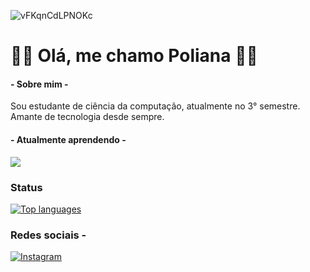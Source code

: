 
  ![vFKqnCdLPNOKc](https://github.com/polianasmt/polianasmt/assets/165100641/2ec1f71e-1f4a-43ca-8bc4-137e45bc5220)

# 💙🩵 Olá, me chamo Poliana 💙🩵

#### - Sobre mim -
Sou estudante de ciência da computação, atualmente no 3° semestre.
Amante de tecnologia desde sempre. 

#### - Atualmente aprendendo - 


  <a href="https://skillicons.dev">
    <img src="https://skillicons.dev/icons?i=git,c,py" />
  </a>
</p>

### Status
 [![Top languages](https://github-readme-mwendwa.vercel.app/api/top-langs/?username=polianasmt&layout=compact&count_private=true&theme=blue-green&title_color=00b3ff)](#)

### Redes sociais -
[![Instagram](https://img.shields.io/badge/Instagram-E4405F?style=for-the-badge&logo=instagram&logoColor=white)](https://www.instagram.com/natorishige_/?next=%2F)


<!--
**polianasmt/polianasmt** is a ✨ _special_ ✨ repository because its `README.md` (this file) appears on your GitHub profile.

Here are some ideas to get you started:

- 🔭 I’m currently working on ...
- 🌱 I’m currently learning ...
- 👯 I’m looking to collaborate on ...
- 🤔 I’m looking for help with ...
- 💬 Ask me about ...
- 📫 How to reach me: ...
- 😄 Pronouns: ...
- ⚡ Fun fact: ...
-->
